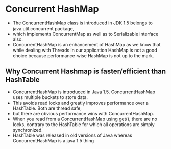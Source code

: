 # Concurrent  HashMap
- The ConcurrentHashMap class is introduced in JDK 1.5 belongs to java.util.concurrent package, 
- which implements ConcurrentMap as well as to Serializable interface also. 
- ConcurrentHashMap is an enhancement of HashMap as we know that while dealing with Threads in our application HashMap is not a good choice because performance-wise HashMap is not up to the mark.

## Why Concurrent Hashmap is faster/efficient than HashTable
- ConcurrentHashMap is introduced in Java 1.5. ConcurrentHashMap uses multiple buckets to store data. 
- This avoids read locks and greatly improves performance over a HashTable. Both are thread safe, 
- but there are obvious performance wins with ConcurrentHashMap.
- When you read from a ConcurrentHashMap using get(), there are no locks, contrary to the HashTable for which all operations are simply synchronized.
- HashTable was released in old versions of Java whereas ConcurrentHashMap is a java 1.5 thing